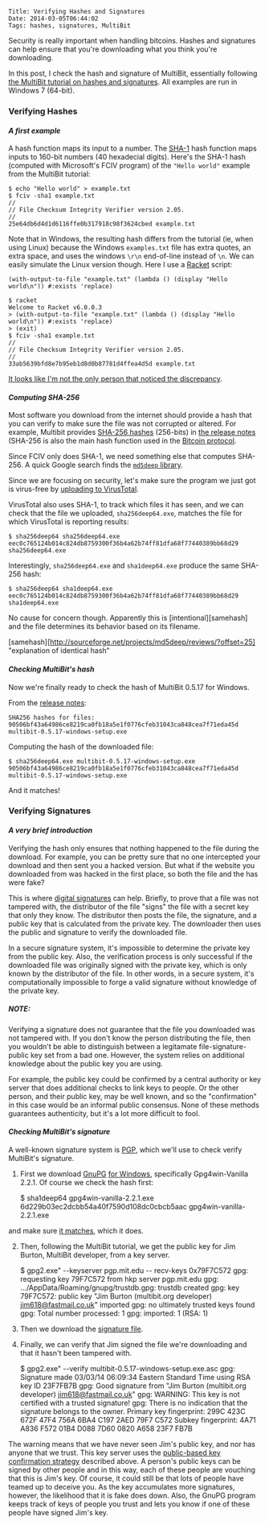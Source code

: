     Title: Verifying Hashes and Signatures
    Date: 2014-03-05T06:44:02
    Tags: hashes, signatures, MultiBit

<!--_Replace this with your post text. Add one or more comma-separated
Tags above. The special tag `DRAFT` will prevent the post from being
published._-->

Security is really important when handling bitcoins. Hashes and
signatures can help ensure that you're downloading what you think
you're downloading.

In this post, I check the hash and signature of
MultiBit, essentially following
[the MultiBit tutorial on hashes and signatures][1]. All examples are
run in Windows 7 (64-bit).

[1]: https://multibit.org/blog/2013/07/24/how-to-check-signatures.html
"MultiBit tutorial on hashes and signatures"

<!-- more -->

### Verifying Hashes ###

#### _A first example_ ####

A hash function maps its input to a number. The [SHA-1][sha1] hash
function maps inputs to 160-bit numbers (40 hexadecial digits). Here's
the SHA-1 hash (computed with Microsoft's FCIV program) of the `"Hello
world"` example from the MultiBit tutorial:

[sha1]: http://en.wikipedia.org/wiki/SHA-1 "SHA-1 Wikipedia entry"

    $ echo "Hello world" > example.txt
    $ fciv -sha1 example.txt
    //
    // File Checksum Integrity Verifier version 2.05.
    //
    25e64db6d4d1d6116ffe0b317918c98f3624cbed example.txt

Note that in Windows, the resulting hash differs from the tutorial
(ie, when using Linux) because the Windows `examples.txt` file has
extra quotes, an extra space, and uses the windows `\r\n` end-of-line
instead of `\n`. We can easily simulate the Linux version though. Here
I use a [Racket](http://racket-lang.org) script:

```racket
(with-output-to-file "example.txt" (lambda () (display "Hello world\n")) #:exists 'replace)
```

    $ racket
    Welcome to Racket v6.0.0.3
    > (with-output-to-file "example.txt" (lambda () (display "Hello world\n")) #:exists 'replace)
    > (exit)
    $ fciv -sha1 example.txt
    //
    // File Checksum Integrity Verifier version 2.05.
    //
    33ab5639bfd8e7b95eb1d8d0b87781d4ffea4d5d example.txt
	
[It looks like I'm not the only person that noticed the discrepancy][so].

[so]: http://bitcoin.stackexchange.com/questions/14041/multibit-error-or-at-least-confusion-in-how-to-check-digital-signatures-in
"Bitcoin StackExchange"

#### _Computing SHA-256_ ####

Most software you download from the internet should provide a hash
that you can verify to make sure the file was not corrupted or
altered. For example, Multibit provides [SHA-256 hashes][sha256] (256-bits)
in [the release notes][0517notes] (SHA-256 is also the main hash function used in the
[Bitcoin protocol][protocol].

[sha256]: http://en.wikipedia.org/wiki/SHA-2 "SHA-256 Wikipedia entry"
[0517notes]: https://multibit.org/releases/multibit-0.5.17/release.txt
"MultiBit 0.5.17 release notes"
[protocol]: https://en.bitcoin.it/wiki/Protocol_specification#Common_standards 
"Bitcoin protocol"

Since FCIV only does SHA-1, we need something else that computes
SHA-256. A quick Google search finds the [`md5deep` library][md5deep].

[md5deep]: http://md5deep.sourceforge.net/

Since we are focusing on security, let's make sure the program we just
got is virus-free by [uploading to VirusTotal][vt1].

[vt1]: https://www.virustotal.com/en/file/eec0c765124b014c824db8759300f36b4a62b74ff81dfa68f77440389bb68d29/analysis/
"sha256deep64.exe on virustotal"

VirusTotal also uses SHA-1, to track which files it has seen, and we
can check that the file we uploaded, `sha256deep64.exe`, matches the
file for which VirusTotal is reporting results:

    $ sha256deep64 sha256deep64.exe
    eec0c765124b014c824db8759300f36b4a62b74ff81dfa68f77440389bb68d29  sha256deep64.exe

Interestingly, `sha256deep64.exe` and `sha1deep64.exe` produce the same SHA-256 hash:

    $ sha256deep64 sha1deep64.exe
    eec0c765124b014c824db8759300f36b4a62b74ff81dfa68f77440389bb68d29  sha1deep64.exe

No cause for concern though. Apparently this is
[intentional][samehash] and the file determines its behavior based on its
filename.

[samehash][http://sourceforge.net/projects/md5deep/reviews/?offset=25] 
"explanation of identical hash"

#### _Checking MultiBit's hash_ ####

Now we're finally ready to check the hash of MultiBit 0.5.17 for Windows.

From the [release notes][0517notes]:

    SHA256 hashes for files:
    90506bf43a64986ce8219ca0fb18a5e1f0776cfeb31043ca848cea7f71eda45d  multibit-0.5.17-windows-setup.exe

Computing the hash of the downloaded file:

    $ sha256deep64.exe multibit-0.5.17-windows-setup.exe
    90506bf43a64986ce8219ca0fb18a5e1f0776cfeb31043ca848cea7f71eda45d  multibit-0.5.17-windows-setup.exe

And it matches!

### Verifying Signatures ###

#### _A very brief introduction_ ####

Verifying the hash only ensures that nothing happened to the file
during the download. For example, you can be pretty sure that no one
intercepted your download and then sent you a hacked version. But what
if the website you downloaded from was hacked in the first place, so
both the file and the has were fake?

This is where [digital signatures][digsig] can help. Briefly, to prove
that a file was not tampered with, the distributor of the file "signs"
the file with a secret key that only they know. The distributor then
posts the file, the signature, and a public key that is calculated
from the private key. The downloader then uses the public and
signature to verify the downloaded file.

In a secure signature system, it's impossible to determine the private
key from the public key. Also, the verification process is only
successful if the downloaded file was originally signed with the
private key, which is only known by the distributor of the file. In
other words, in a secure system, it's computationally impossible to
forge a valid signature without knowledge of the private key.

[digsig]: http://en.wikipedia.org/wiki/Digital_signature 
"digital signature Wikipedia entry"

##### NOTE: #####

Verifying a signature does not guarantee that the file you
downloaded was not tampered with. If you don't know the person
distributing the file, then you wouldn't be able to distinguish
between a legitamate file-signature-public key set from a bad
one. However, the system relies on additional knowledge about the
public key you are using. 

For example, the public key could be confirmed by a central authority
or key server that does additional checks to link keys to people. Or
the other person, and their public key, may be well known, and so the
"confirmation" in this case would be an informal public
consensus. None of these methods guarantees authenticity, but it's a
lot more difficult to fool.

#### _Checking MultiBit's signature_ ####

A well-known signature system is [PGP][pgp], which we'll use to check
verify MultiBit's signature. 

1. First we download [GnuPG][gnupg] [for Windows][gpgwin],
specifically Gpg4win-Vanilla 2.2.1. Of course we check the hash first:

    $ sha1deep64 gpg4win-vanilla-2.2.1.exe
    6d229b03ec2dcbb54a40f7590d108dc0cbcb5aac  gpg4win-vanilla-2.2.1.exe
	
and make sure [it matches][gpghash], which it does.

[pgp]: http://en.wikipedia.org/wiki/Pretty_Good_Privacy "PGP Wikipedia entry"
[gnupg]: http://www.gnupg.org/ "GnuPG"
[gpgwin]: http://www.gnupg.org/ "GnuPG for Windows"
[gpghash]: http://gpg4win.org/download.html "Gpg4win download and hashes"

2. Then, following the MultiBit tutorial, we get the public key for
Jim Burton, MultiBit developer, from a key server.

    $ gpg2.exe" --keyserver pgp.mit.edu -- recv-keys 0x79F7C572
     gpg: requesting key 79F7C572 from hkp server pgp.mit.edu
     gpg: .../AppData/Roaming/gnupg/trustdb.gpg: trustdb created
     gpg: key 79F7C572: public key "Jim Burton (multibit.org developer) <jim618@fastmail.co.uk>" imported
     gpg: no ultimately trusted keys found
     gpg: Total number processed: 1
     gpg:               imported: 1  (RSA: 1)

3. Then we download the [signature file][multibitsig].

[multibitsig]: https://multibit.org/releases/multibit-0.5.17/multibit-0.5.17-windows-setup.exe.asc "MultiBit signature file"

4. Finally, we can verify that Jim signed the file we're downloading
and that it hasn't been tampered with.

    $ gpg2.exe" --verify multibit-0.5.17-windows-setup.exe.asc
    gpg: Signature made 03/03/14 06:09:34 Eastern Standard Time using RSA key ID 23F7FB7B
    gpg: Good signature from "Jim Burton (multibit.org developer) <jim618@fastmail.co.uk>"
    gpg: WARNING: This key is not certified with a trusted signature!
    gpg:          There is no indication that the signature belongs to the owner.
    Primary key fingerprint: 299C 423C 672F 47F4 756A  6BA4 C197 2AED 79F7 C572
         Subkey fingerprint: 4A71 A836 F572 01B4 D088  7D60 0820 A658 23F7 FB7B
	 
The warning means that we have never seen Jim's public key, and nor
has anyone that we trust. This key server uses the [public-based key
confirmation strategy][wot] described above. A person's public keys can be
signed by other people and in this way, each of these people are
vouching that this is Jim's key. Of course, it could still be that
lots of people have teamed up to deceive you. As the key accumulates
more signatures, however, the likelihood that it is fake does
down. Also, the GnuPG program keeps track of keys of people you trust
and lets you know if one of these people have signed Jim's key.

[wot]: http://en.wikipedia.org/wiki/Web_of_trust "web of trust Wikipedia entry"
